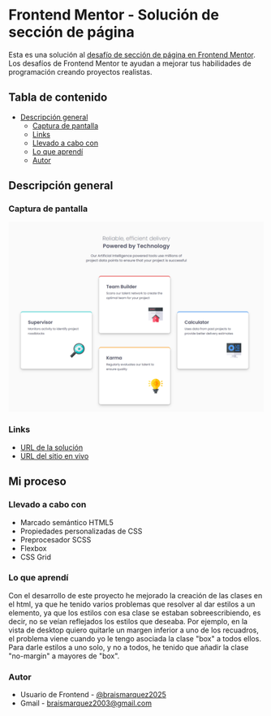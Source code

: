 # Frontend Mentor - Solución de sección de página 

Esta es una solución al [desafío de sección de página en Frontend Mentor](https://www.frontendmentor.io/challenges/four-card-feature-section-weK1eFYK). Los desafíos de Frontend Mentor te ayudan a mejorar tus habilidades de programación creando proyectos realistas.

## Tabla de contenido

- [Descripción general](#descripcion-general)
  - [Captura de pantalla](#captura-de-pantalla)
  - [Links](#links)
  - [Llevado a cabo con](#llevado-a-cabo-con)
  - [Lo que aprendí](#lo-que-aprendi)
  - [Autor](#autor)

## Descripción general

### Captura de pantalla
![](./images/Frontend-Mentor-Four-card-feature-section-04-21-2025_12_29_PM.png)


### Links
- [URL de la solución](https://www.frontendmentor.io/solutions/seccin-de-pgina-con-html-y-css-sKRffeDl_f)
- [URL del sitio en vivo](https://braismarquez2025.github.io/four-card-feature-section-master/)


## Mi proceso

### Llevado a cabo con

- Marcado semántico HTML5
- Propiedades personalizadas de CSS
- Preprocesador SCSS
- Flexbox
- CSS Grid


### Lo que aprendí
Con el desarrollo de este proyecto he mejorado la creación de las clases en el html, ya que he tenido varios problemas que resolver al dar estilos a un elemento, ya que los estilos con esa clase se estaban sobreescribiendo, es decir, no se veían reflejados los estilos que deseaba. Por ejemplo, en la vista de desktop quiero quitarle un margen inferior a uno de los recuadros, el problema viene cuando yo le tengo asociada la clase "box" a todos ellos. Para darle estilos a uno solo, y no a todos, he tenido que añadir la clase "no-margin" a mayores de "box". 


### Autor 
- Usuario de Frontend - [@braismarquez2025](https://www.frontendmentor.io/profile/braismarquez2025)
- Gmail - braismarquez2003@gmail.com

